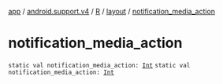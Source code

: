 [app](../../../index.md) / [android.support.v4](../../index.md) / [R](../index.md) / [layout](index.md) / [notification_media_action](.)

# notification_media_action

`static val notification_media_action: `[`Int`](https://kotlinlang.org/api/latest/jvm/stdlib/kotlin/-int/index.html)
`static val notification_media_action: `[`Int`](https://kotlinlang.org/api/latest/jvm/stdlib/kotlin/-int/index.html)